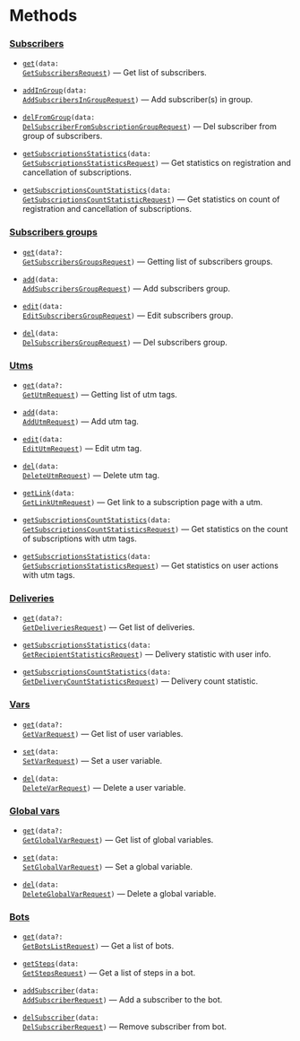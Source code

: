 # Methods

### <a href="https://help.senler.ru/senler/dev/api/methods/podpischiki">Subscribers</a>

- <code><a href="https://help.senler.ru/senler/dev/api/methods/podpischiki/poluchenie-podpischikov">get</a>(data: <a href="src\resources\subscribers\dto\get.dto.ts">GetSubscribersRequest</a>)</code> — Get list of subscribers.

- <code><a href="https://help.senler.ru/senler/dev/api/methods/podpischiki/dobavlenie-podpischika">addInGroup</a>(data: <a href="src\resources\subscribers\dto\add.dto.ts">AddSubscribersInGroupRequest</a>)</code> — Add subscriber(s) in group.

- <code><a href="https://help.senler.ru/senler/dev/api/methods/podpischiki/udalenie-podpischika">delFromGroup</a>(data: <a href="src\resources\subscribers\dto\del.dto.ts">DelSubscriberFromSubscriptionGroupRequest</a>)</code> — Del subscriber from group of subscribers.

- <code><a href="https://help.senler.ru/senler/dev/api/methods/podpischiki/statistika-podpisok">getSubscriptionsStatistics</a>(data: <a href="src\resources\subscribers\dto\statSubscribe.dto.ts">GetSubscriptionsStatisticsRequest</a>)</code> — Get statistics on registration and cancellation of subscriptions.

- <code><a href="https://help.senler.ru/senler/dev/api/methods/podpischiki/statcount">getSubscriptionsCountStatistics</a>(data: <a href="src\resources\subscribers\dto\statCount.dto.ts">GetSubscriptionsCountStatisticRequest</a>)</code> — Get statistics on count of registration and cancellation of subscriptions.

### <a href="https://help.senler.ru/senler/dev/api/methods/gruppy-podpischikov">Subscribers groups</a>

- <code><a href="https://help.senler.ru/senler/dev/api/methods/gruppy-podpischikov/poluchenie-spiska-grupp-podpischikov">get</a>(data?: <a href="src\resources\subscriptions\dto\get.dto.ts">GetSubscribersGroupsRequest</a>)</code> — Getting list of subscribers groups.

- <code><a href="https://help.senler.ru/senler/dev/api/methods/gruppy-podpischikov/dobavlenie-gruppy-podpischikov">add</a>(data: <a href="src\resources\subscriptions\dto\add.dto.ts">AddSubscribersGroupRequest</a>)</code> — Add subscribers group.

- <code><a href="https://help.senler.ru/senler/dev/api/methods/gruppy-podpischikov/redaktirovanie-gruppy-podpischikov">edit</a>(data: <a href="src\resources\subscriptions\dto\edit.dto.ts">EditSubscribersGroupRequest</a>)</code> — Edit subscribers group.

- <code><a href="https://help.senler.ru/senler/dev/api/methods/gruppy-podpischikov/udalenie-gruppy-podpischikov">del</a>(data: <a href="src\resources\subscriptions\dto\del.dto.ts">DelSubscribersGroupRequest</a>)</code> — Del subscribers group.

### <a href="https://help.senler.ru/senler/dev/api/methods/metki">Utms</a>

- <code><a href="https://help.senler.ru/senler/dev/api/methods/metki/poluchenie-metok">get</a>(data?: <a href="src\resources\utms\dto\get.dto.ts">GetUtmRequest</a>)</code> — Getting list of utm tags.

- <code><a href="https://help.senler.ru/senler/dev/api/methods/metki/dobavlenie-metki">add</a>(data: <a href="src\resources\utms\dto\add.dto.ts">AddUtmRequest</a>)</code> — Add utm tag.

- <code><a href="https://help.senler.ru/senler/dev/api/methods/metki/redaktirovat-metku">edit</a>(data: <a href="src\resources\utms\dto\edit.dto.ts">EditUtmRequest</a>)</code> — Edit utm tag.

- <code><a href="https://help.senler.ru/senler/dev/api/methods/metki/udalenie-metki">del</a>(data: <a href="src\resources\utms\dto\del.dto.ts">DeleteUtmRequest</a>)</code> — Delete utm tag.

- <code><a href="https://help.senler.ru/senler/dev/api/methods/metki/poluchenie-ssylki-dlya-metki">getLink</a>(data: <a href="src\resources\utms\dto\getLink.dto.ts">GetLinkUtmRequest</a>)</code> — Get link to a subscription page with a utm.

- <code><a href="https://help.senler.ru/senler/dev/api/methods/metki/statistika-metok">getSubscriptionsCountStatistics</a>(data: <a href="src\resources\utms\dto\statCount.dto.ts">GetSubscriptionsCountStatisticsRequest</a>)</code> — Get statistics on the count of subscriptions with utm tags.

- <code><a href="https://help.senler.ru/senler/dev/api/methods/metki/podpischiki-s-metkami">getSubscriptionsStatistics</a>(data: <a href="src\resources\utms\dto\statSubscribe.dto.ts">GetSubscriptionsStatisticsRequest</a>)</code> — Get statistics on user actions with utm tags.

### <a href="https://help.senler.ru/senler/dev/api/methods/rassylki">Deliveries</a>

- <code><a href="https://help.senler.ru/senler/dev/api/methods/rassylki/poluchenie-spiska-rassylok">get</a>(data?: <a href="src\resources\deliveries\dto\get.dto.ts">GetDeliveriesRequest</a>)</code> — Get list of deliveries.

- <code><a href="https://help.senler.ru/senler/dev/api/methods/rassylki/statistika-dostavki">getSubscriptionsStatistics</a>(data: <a href="src\resources\deliveries\dto\stat.dto.ts">GetRecipientStatisticsRequest</a>)</code> — Delivery statistic with user info.

- <code><a href="https://help.senler.ru/senler/dev/api/methods/rassylki/statcount">getSubscriptionsCountStatistics</a>(data: <a href="src\resources\deliveries\dto\statCount.dto.ts">GetDeliveryCountStatisticsRequest</a>)</code> — Delivery count statistic.

### <a href="https://help.senler.ru/senler/dev/api/methods/peremennye-podpischikov">Vars</a>

- <code><a href="https://help.senler.ru/senler/dev/api/methods/peremennye-podpischikov/poluchenie-peremennoi">get</a>(data?: <a href="src\resources\vars\dto\get.dto.ts">GetVarRequest</a>)</code> — Get list of user variables.

- <code><a href="https://help.senler.ru/senler/dev/api/methods/peremennye-podpischikov/ustanovka-peremennoi">set</a>(data: <a href="src\resources\vars\dto\set.dto.ts">SetVarRequest</a>)</code> — Set a user variable.

- <code><a href="https://help.senler.ru/senler/dev/api/methods/peremennye-podpischikov/udalenie-peremennoi">del</a>(data: <a href="src\resources\vars\dto\del.dto.ts">DeleteVarRequest</a>)</code> — Delete a user variable.

### <a href="https://help.senler.ru/senler/dev/api/methods/globalnye-peremennye-podpischikov">Global vars</a>

- <code><a href="https://help.senler.ru/senler/dev/api/methods/globalnye-peremennye-podpischikov/poluchenie-peremennoj">get</a>(data?: <a href="src\resources\globalVars\dto\get.dto.ts">GetGlobalVarRequest</a>)</code> — Get list of global variables.

- <code><a href="https://help.senler.ru/senler/dev/api/methods/globalnye-peremennye-podpischikov/ustanovka-peremennoj">set</a>(data: <a href="src\resources\globalVars\dto\set.dto.ts">SetGlobalVarRequest</a>)</code> — Set a global variable.

- <code><a href="https://help.senler.ru/senler/dev/api/methods/globalnye-peremennye-podpischikov/udalenie-peremennoi">del</a>(data: <a href="src\resources\globalVars\dto\del.dto.ts">DeleteGlobalVarRequest</a>)</code> — Delete a global variable.

### <a href="https://help.senler.ru/senler/dev/api/methods/boty">Bots</a>

- <code><a href="https://help.senler.ru/senler/dev/api/methods/boty/poluchenie-spiska-botov">get</a>(data?: <a href="src\resources\bots\dto\get.dto.ts">GetBotsListRequest</a>)</code> — Get a list of bots.

- <code><a href="https://help.senler.ru/senler/dev/api/methods/boty/poluchenie-spiska-shagov-v-bote">getSteps</a>(data: <a href="src\resources\bots\dto\getSteps.dto.ts">GetStepsRequest</a>)</code> — Get a list of steps in a bot.

- <code><a href="https://help.senler.ru/senler/dev/api/methods/boty/dobavlenie-podpischika-v-bota">addSubscriber</a>(data: <a href="src\resources\bots\dto\addSubscriber.dto.ts">AddSubscriberRequest</a>)</code> — Add a subscriber to the bot.

- <code><a href="https://help.senler.ru/senler/dev/api/methods/boty/udalit-podpischika-iz-bota">delSubscriber</a>(data: <a href="src\resources\bots\dto\delSubscriber.dto.ts">DelSubscriberRequest</a>)</code> — Remove subscriber from bot.
